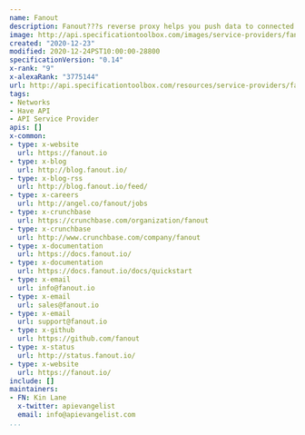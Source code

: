 ```yaml
---
name: Fanout
description: Fanout???s reverse proxy helps you push data to connected devices instantly.
image: http://api.specificationtoolbox.com/images/service-providers/fanout.jpg
created: "2020-12-23"
modified: 2020-12-24PST10:00:00-28800
specificationVersion: "0.14"
x-rank: "9"
x-alexaRank: "3775144"
url: http://api.specificationtoolbox.com/resources/service-providers/fanout/
tags:
- Networks
- Have API
- API Service Provider
apis: []
x-common:
- type: x-website
  url: https://fanout.io
- type: x-blog
  url: http://blog.fanout.io/
- type: x-blog-rss
  url: http://blog.fanout.io/feed/
- type: x-careers
  url: http://angel.co/fanout/jobs
- type: x-crunchbase
  url: https://crunchbase.com/organization/fanout
- type: x-crunchbase
  url: http://www.crunchbase.com/company/fanout
- type: x-documentation
  url: https://docs.fanout.io/
- type: x-documentation
  url: https://docs.fanout.io/docs/quickstart
- type: x-email
  url: info@fanout.io
- type: x-email
  url: sales@fanout.io
- type: x-email
  url: support@fanout.io
- type: x-github
  url: https://github.com/fanout
- type: x-status
  url: http://status.fanout.io/
- type: x-website
  url: https://fanout.io/
include: []
maintainers:
- FN: Kin Lane
  x-twitter: apievangelist
  email: info@apievangelist.com
...
```

